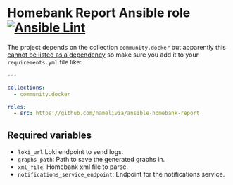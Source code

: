 # Homebank Report Ansible role [![Ansible Lint](https://github.com/namelivia/ansible-homebank-report/actions/workflows/ansible-lint.yml/badge.svg)](https://github.com/namelivia/ansible-homebank-report/actions/workflows/ansible-lint.yml)

The project depends on the collection `community.docker` but apparently this [cannot be listed as a dependency](https://github.com/ansible/ansible/issues/62847) so make sure you add it to your `requirements.yml` file like:

```yml
---

collections:
  - community.docker

roles:
  - src: https://github.com/namelivia/ansible-homebank-report
```

## Required variables

 - `loki_url` Loki endpoint to send logs.
 - `graphs_path`: Path to save the generated graphs in.
 - `xml_file`: Homebank xml file to parse.
 - `notifications_service_endpoint`: Endpoint for the notifications service.
